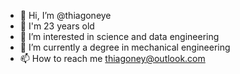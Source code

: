 - 👋 Hi, I’m @thiagoneye
- 🎂 I'm 23 years old
- 👀 I’m interested in science and data engineering
- 🌱 I’m currently a degree in mechanical engineering
- 📫 How to reach me thiagoney@outlook.com

<!---
thiagoneye/thiagoneye is a ✨ special ✨ repository because its `README.md` (this file) appears on your GitHub profile.
You can click the Preview link to take a look at your changes.
--->
